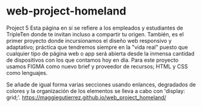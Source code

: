 # web-project-homeland

Project 5
Esta página en sí se refiere a los empleados y estudiantes de TripleTen donde te invitan incluso a compartir tu origen. También, es el primer proyecto donde incursionamos el diseño web responsivo y adaptativo; práctica que tendremos siempre en la "vida real" puesto que cualquier tipo de página web o app será abierta desde la inmensa cantidad de dispositivos con los que contamos hoy en día.
Para este proyecto usamos FIGMA como nuevo brief y proveedor de recursos; HTML y CSS como lenguajes.

Se añade de igual forma varias secciones usando enlances, degradados de colores y la organización de los elementos se lleva a cabo con 'display: grid;'.
https://maggiegutierrez.github.io/web_project_homeland/
